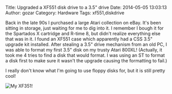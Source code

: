 Title: Upgraded a XF551 disk drive to a 3.5" drive
Date: 2014-05-05 13:03:13
Author: gozar
Category: Hardware
Tags: xf551,diskdrive

Back in the late 90s I purchased a large Atari collection on eBay. It's been sitting in storage, just waiting for me to dig into it. I remember I bough it for the Spartados X cartridge and R-time 8, but didn't realize everything else that was in it. I found an XF551 case which apparently had a CSS 3.5" upgrade kit installed. After stealing a 3.5" drive mechanism from an old PC, I was able to format my first 3.5" disk on my trusty Atari 800XL! (Actually, it took me 4 tries to find a disk that would format. I was using an ST to format a disk first to make sure it wasn't the upgrade causing the formatting to fail.)

I really don't know what I'm going to use floppy disks for, but it is still pretty cool!

![My XF351!](http://cdn.gtia.com/2014/xf551-3.5-l.jpg)
